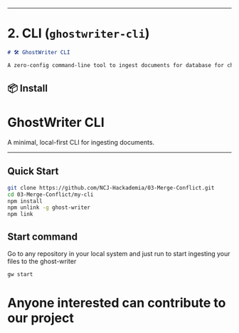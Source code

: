 ***

# 2. CLI (`ghostwriter-cli`)

```markdown
# 🛠️ GhostWriter CLI

A zero-config command-line tool to ingest documents for database for chatting with your own project.

```


## 📦 Install

# GhostWriter CLI

A minimal, local-first CLI for ingesting documents.

---


## Quick Start

```sh
git clone https://github.com/NCJ-Hackademia/03-Merge-Conflict.git
cd 03-Merge-Conflict/my-cli
npm install
npm unlink -g ghost-writer
npm link
```

## Start command

Go to any repository in your local system and just run to start ingesting your files to the ghost-writer

```sh
gw start
```
# Anyone interested can contribute to our project

